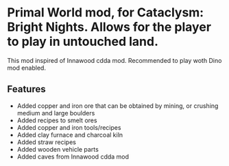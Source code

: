 # Primal World mod, for Cataclysm: Bright Nights. Allows for the player to play in untouched land.
This mod inspired of Innawood cdda mod. Recommended to play woth Dino mod enabled.
## Features
- Added copper and iron ore that can be obtained by mining, or crushing medium and large boulders
- Added recipes to smelt ores
- Added copper and iron tools/recipes
- Added clay furnace and charcoal kiln
- Added straw recipes
- Added wooden vehicle parts
- Added caves from Innawood cdda mod
